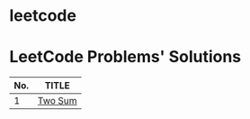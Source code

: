 # leetcode
LeetCode Problems' Solutions
========

|No.|TITLE|
|-|-|
|1|[Two Sum](https://leetcode.com/problems/two-sum/)|